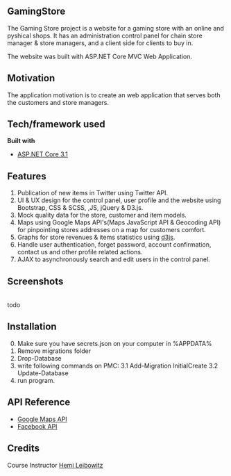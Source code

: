 ## GamingStore
The Gaming Store project is a website for a gaming store with an online and pyshical shops.
It has an administration control panel for chain store manager & store managers, and a client side for clients to buy in.

The website was built with ASP.NET Core MVC Web Application.

## Motivation
The application motivation is to create an web application that serves both the customers and store managers.

## Tech/framework used
<b>Built with</b>
- [ASP.NET Core 3.1](https://docs.microsoft.com/en-us/aspnet/core/introduction-to-aspnet-core?view=aspnetcore-3.1)

## Features
1. Publication of new items in Twitter using Twitter API.
2. UI & UX design for the control panel, user profile and the website using Bootstrap, CSS & SCSS, ,JS, jQuery & D3.js.
3. Mock quality data for the store, customer and item models.
4. Maps using Google Maps API's(Maps JavaScript API & Geocoding API) for pinpointing stores addresses on a map for customers comfort.
5. Graphs for store revenues & items statistics using [d3js](https://d3js.org).
6. Handle user authentication, forget password, account confirmation, contact us and other profile related actions. 
7. AJAX to asynchronously search and edit users in the control panel.

## Screenshots
| | |
|:-------------------------:|:-------------------------:|
todo


## Installation
0. Make sure you have secrets.json on your computer in %APPDATA%
1. Remove migrations folder
2. Drop-Database
3. write following commands on PMC:
3.1 Add-Migration InitialCreate
3.2 Update-Database
4. run program.

## API Reference
- [Google Maps API](https://developers.google.com/maps/documentation)
- [Facebook API](https://developers.facebook.com/)

## Credits
 Course Instructor [Hemi Leibowitz](https://il.linkedin.com/in/hemi-leibowitz-6117a31a2)
